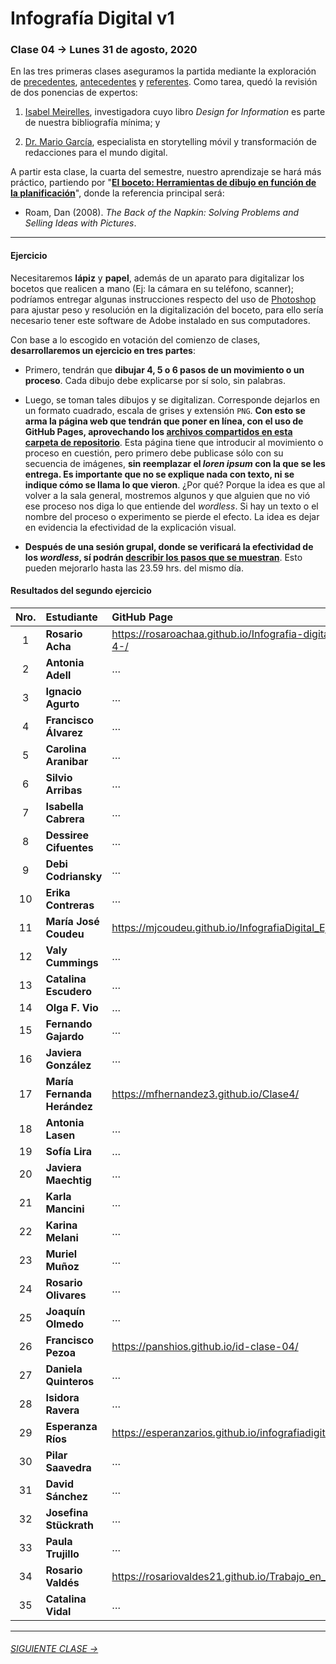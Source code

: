 # Infografía Digital v1

### Clase 04 → Lunes 31 de agosto, 2020

En las tres primeras clases aseguramos la partida mediante la exploración de [precedentes](https://github.com/profesorfaco/dno075-2020/tree/gh-pages/clase-01), [antecedentes](https://github.com/profesorfaco/dno075-2020/tree/gh-pages/clase-02) y [referentes](https://github.com/profesorfaco/dno075-2020/tree/gh-pages/clase-03). Como tarea, quedó la revisión de dos ponencias de expertos:

1) [Isabel Meirelles](https://youtu.be/Nb0HfCj1C7Q), investigadora cuyo libro *Design for Information* es parte de nuestra bibliografía mínima; y 

2) [Dr. Mario García](https://youtu.be/iEB3oILm-qQ?t=1301), especialista en storytelling móvil y transformación de redacciones para el mundo digital.

A partir esta clase, la cuarta del semestre, nuestro aprendizaje se hará más práctico, partiendo por "**[El boceto: Herramientas de dibujo en función de la planificación](https://docs.google.com/presentation/d/1zLfOxLFSUM7wjQaQg9IET-mHR_mfjpQYANsQMccpgKY/edit?usp=sharing)**", donde la referencia principal será: 

- Roam, Dan (2008). *The Back of the Napkin: Solving Problems and Selling Ideas with Pictures*.

- - - - - - - - - - - - - 

#### Ejercicio

Necesitaremos **lápiz** y **papel**, además de un aparato para digitalizar los bocetos que realicen a mano (Ej: la cámara en su teléfono, scanner); podríamos entregar algunas instrucciones respecto del uso de [Photoshop](https://www.adobe.com/la/products/photoshop.html) para ajustar peso y resolución en la digitalización del boceto, para ello sería necesario tener este software de Adobe instalado en sus computadores.

Con base a lo escogido en votación del comienzo de clases, **desarrollaremos un ejercicio en tres partes**:

- Primero, tendrán que **dibujar 4, 5 o 6 pasos de un movimiento o un proceso**. Cada dibujo debe explicarse por sí solo, sin palabras.

- Luego, se toman tales dibujos y se digitalizan. Corresponde dejarlos en un formato cuadrado, escala de grises y extensión `PNG`. **Con esto se arma la página web que tendrán que poner en línea, con el uso de GitHub Pages, aprovechando los [archivos compartidos en esta carpeta de repositorio](https://profesorfaco.github.io/dno075-2020/clase-04/)**. Esta página tiene que introducir al movimiento o proceso en cuestión, pero primero debe publicase sólo con su secuencia de imágenes, **sin reemplazar el *loren ipsum* con la que se les entrega. Es importante que no se explique nada con texto, ni se indique cómo se llama lo que vieron**. ¿Por qué? Porque la idea es que al volver a la sala general, mostremos algunos y que alguien que no vió ese proceso nos diga lo que entiende del *wordless*. Si hay un texto o el nombre del proceso o experimento se pierde el efecto. La idea es dejar en evidencia la efectividad de la explicación visual.

- **Después de una sesión grupal, donde se verificará la efectividad de los *wordless*, sí podrán [describir los pasos que se muestran](https://youtu.be/iEB3oILm-qQ?t=2024)**. Esto pueden mejorarlo hasta las 23.59 hrs. del mismo día. 
 
#### Resultados del segundo ejercicio

| Nro.  | **Estudiante** | GitHub Page |
|:-----:|:-------|:-----|
| 1 | **Rosario Acha** | https://rosaroachaa.github.io/Infografia-digital_clase-4-/ |
| 2 | **Antonia Adell** | … |
| 3 | **Ignacio Agurto** | … |
| 4 | **Francisco Álvarez** | … |
| 5 | **Carolina Aranibar** | … |
| 6 | **Silvio Arribas** | … |
| 7 | **Isabella Cabrera** | … |
| 8 | **Dessiree Cifuentes** | … |
| 9 | **Debi Codriansky** | … |
| 10 | **Erika Contreras** | … |
| 11 | **María José Coudeu** | https://mjcoudeu.github.io/InfografiaDigital_Ejercicio4/ |
| 12 | **Valy Cummings** | … |
| 13 | **Catalina Escudero** | … |
| 14 | **Olga F. Vio** | … |
| 15 | **Fernando Gajardo** | … |
| 16 | **Javiera González** | … |
| 17 | **María Fernanda Herández** | https://mfhernandez3.github.io/Clase4/ |
| 18 | **Antonia Lasen** | … |
| 19 | **Sofía Lira** | … |
| 20 | **Javiera Maechtig** | … |
| 21 | **Karla Mancini** | … |
| 22 | **Karina Melani** | … |
| 23 | **Muriel Muñoz** | … |
| 24 | **Rosario Olivares** | … |
| 25 | **Joaquín Olmedo** | … |
| 26 | **Francisco Pezoa** | https://panshios.github.io/id-clase-04/ |
| 27 | **Daniela Quinteros** | … |
| 28 | **Isidora Ravera** | … |
| 29 | **Esperanza Ríos** | https://esperanzarios.github.io/infografiadigital4/ |
| 30 | **Pilar Saavedra** | … |
| 31 | **David Sánchez** | … |
| 32 | **Josefina Stückrath** | … |
| 33 | **Paula Trujillo** | … |
| 34 | **Rosario Valdés** | https://rosariovaldes21.github.io/Trabajo_en_clases_04/ |
| 35 | **Catalina Vidal** | … |

- - - - - - - 

###### [SIGUIENTE CLASE →](https://github.com/profesorfaco/dno075-2020/tree/gh-pages/clase-05)
